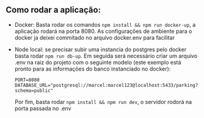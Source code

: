 Como rodar a aplicação:
---
- Docker:
  Basta rodar os comandos 
  ```npm install && npm run docker-up```, a aplicação rodará na porta 8080. As configurações de ambiente para o docker ja deixei commitado no arquivo docker.env para facilitar

- Node local: 
  se precisar subir uma instancia do postgres pelo docker basta rodar ```npm run db-up```. Em seguida será necessário criar um arquivo .env na raiz do projeto com o seguinte modelo (este exemplo está pronto para as informações do banco instanciado no docker):  
  ```
  PORT=8080  
  DATABASE_URL="postgresql://marcel:marcel123@localhost:5433/parking?schema=public"  
  ```
  Por fim, basta rodar 
  ```npm install && npm run dev```, o servidor rodorá na porta passada no .env